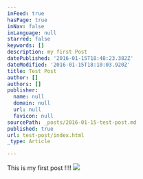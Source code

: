 ```yaml
---
inFeed: true
hasPage: true
inNav: false
inLanguage: null
starred: false
keywords: []
description: my first Post
datePublished: '2016-01-15T18:48:23.382Z'
dateModified: '2016-01-15T18:10:03.920Z'
title: Test Post
author: []
authors: []
publisher:
  name: null
  domain: null
  url: null
  favicon: null
sourcePath: _posts/2016-01-15-test-post.md
published: true
url: test-post/index.html
_type: Article

---
```

This is my first post !!!!
![](https://the-grid-user-content.s3-us-west-2.amazonaws.com/aa43389e-e425-4457-8e65-e1831b0eb896.jpg)